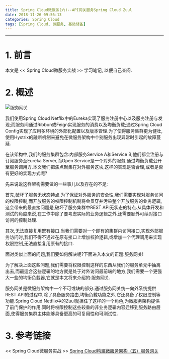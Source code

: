 ```yaml
---
title: Spring Cloud微服务(六)--API网关服务Spring Cloud Zuul
date: 2018-11-26 09:56:13
categories: Spring Cloud
tags: [Spring Cloud, 微服务, 基础储备]
---
```


----

<!-- more -->

# 1. 前言

本文是 << Spring Cloud微服务实战 >> 学习笔记, 以便自己查阅.

# 2. 概述

![服务网关](https://blogpictures-1257055754.cos.ap-guangzhou.myqcloud.com/-----.png)

我们使用Spring Cloud Netflix中的Eureka实现了服务注册中心以及服务注册与发现;而服务间通过Ribbon或Feign实现服务的消费以及均衡负载;通过Spring Cloud Config实现了应用多环境的外部化配置以及版本管理.为了使得服务集群更为健壮,使用Hystrix的融断机制来避免在微服务架构中个别服务出现异常时引起的故障蔓延.

在该架构中,我们的服务集群包含:内部服务Service A和Service B,他们都会注册与订阅服务至Eureka Server,而Open Service是一个对外的服务,通过均衡负载公开至服务调用方.本文我们把焦点聚集在对外服务这块,这样的实现是否合理,或者是否有更好的实现方式呢?

先来说说这样架构需要做的一些事儿以及存在的不足:

首先,破坏了服务无状态特点.为了保证对外服务的安全性,我们需要实现对服务访问的权限控制,而开放服务的权限控制机制将会贯穿并污染整个开放服务的业务逻辑,这会带来的最直接问题是,破坏了服务集群中REST API无状态的特点.从具体开发和测试的角度来说,在工作中除了要考虑实际的业务逻辑之外,还需要额外可续对接口访问的控制处理.

其次,无法直接复用既有接口.当我们需要对一个即有的集群内访问接口,实现外部服务访问时,我们不得不通过在原有接口上增加校验逻辑,或增加一个代理调用来实现权限控制,无法直接复用原有的接口.

面对类似上面的问题,我们要如何解决呢?下面进入本文的正题:服务网关!

为了解决上面这些问题,我们需要将权限控制这样的东西从我们的服务单元中抽离出去,而最适合这些逻辑的地方就是处于对外访问最前端的地方,我们需要一个更强大一些的均衡负载器,它就是本文将来介绍的:服务网关.

服务网关是微服务架构中一个不可或缺的部分.通过服务网关统一向外系统提供REST API的过程中,除了具备服务路由,均衡负载功能之外,它还具备了权限控制等功能.Spring Cloud Netflix中的Zuul就担任了这样的一个角色,为微服务架构提供了前门保护的作用,同时将权限控制这些较重的非业务逻辑内容迁移到服务路由层面,使得服务集群主体能够具备更高的可复用性和可测试性.

# 3. 参考链接

<< Spring Cloud微服务实战 >>
[Spring Cloud构建微服务架构（五）服务网关](http://blog.didispace.com/springcloud5/)